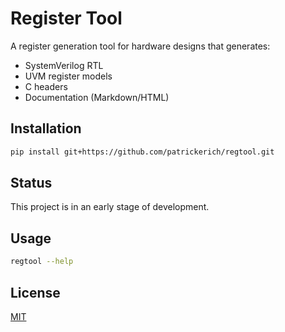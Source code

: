 # Register Tool

A register generation tool for hardware designs that generates:
- SystemVerilog RTL
- UVM register models
- C headers
- Documentation (Markdown/HTML)

## Installation
```bash
pip install git+https://github.com/patrickerich/regtool.git
```

## Status
This project is in an early stage of development.
 

## Usage
```bash
regtool --help
```

## License
[MIT](https://choosealicense.com/licenses/mit/)
